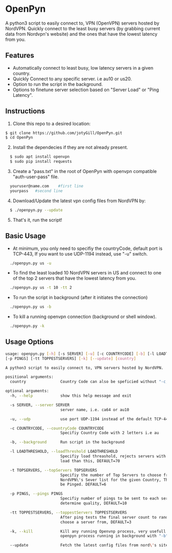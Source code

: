 # OpenPyn
A python3 script to easily connect to, VPN (OpenVPN) servers hosted by NordVPN. Quickly connect to the least busy servers (by grabbing current data from Nordvpn's website) and the ones that have the lowest latency from you.

## Features
* Automatically connect to least busy, low latency servers in a given country.
* Quickly Connect to any specific server. i.e au10 or us20.
* Option to run the script in the background.
* Options to finetune server selection based on "Server Load" or "Ping Latency".

## Instructions
1. Clone this repo to a desired location:
``` bash
$ git clone https://github.com/jotyGill/OpenPyn.git
$ cd OpenPyn
```
2. Install the dependecies if they are not already present.
``` bash
  $ sudo apt install openvpn
  $ sudo pip install requests
```
3. Create a "pass.txt" in the root of OpenPyn with openvpn compatible "auth-user-pass" file.
``` bash
  youruser@name.com    #first line
  yourpass   #second line
```
4. Download/Update the latest vpn config files from NordVPN by:
``` bash
  $ ./openpyn.py --update
```
5. That's it, run the script!

## Basic Usage
* At minimum, you only need to specifiy the countryCode, default port is TCP-443, If you want to use
UDP-1194 instead, use "-u" switch.
``` bash
  ./openpyn.py us -u
```
* To find the least loaded 10 NordVPN servers in US and connect to one of the top 2 servers that
have the lowest latency from you.
``` bash
  ./openpyn.py us -t 10 -tt 2
```
* To run the script in background (after it initiates the connection)
``` bash
  ./openpyn.py us -b
```
* To kill a running openvpn connection (background or shell window).
``` bash
  ./openpyn.py -k
```

## Usage Options
``` bash
usage: openpyn.py [-h] [-s SERVER] [-u] [-c COUNTRYCODE] [-b] [-l LOADTHRESHOLD] [-t TOPSERVERS]
[-p PINGS] [-tt TOPPESTSERVERS] [-k] [--update] [country]

A python3 script to easily connect to, VPN servers hosted by NordVPN.

positional arguments:
  country               Country Code can also be speficied without "-c," i.em"./openpyn.py au"

optional arguments:
  -h, --help            show this help message and exit

  -s SERVER, --server SERVER
                        server name, i.e. ca64 or au10

  -u, --udp             use port UDP-1194 instead of the default TCP-443

  -c COUNTRYCODE, --countryCode COUNTRYCODE
                        Specifiy Country Code with 2 letters i.e au

  -b, --background      Run script in the background

  -l LOADTHRESHOLD, --loadThreshold LOADTHRESHOLD
                        Specifiy load threashold, rejects servers with more
                        load than this, DEFAULT=70

  -t TOPSERVERS, --topServers TOPSERVERS
                        Specifiy the number of Top Servers to choose from the
                        NordVPN\'s Sever list for the given Country, These will
                        be Pinged. DEFAULT=6

  -p PINGS, --pings PINGS
                        Specifiy number of pings to be sent to each server to
                        determine quality, DEFAULT=10

  -tt TOPPESTSERVERS, --toppestServers TOPPESTSERVERS
                        After ping tests the final server count to randomly
                        choose a server from, DEFAULT=3

  -k, --kill            Kill any running Openvnp process, very usefull to kill
                        openpyn process running in background with "-b" switch

  --update              Fetch the latest config files from nord\'s site
  ```
